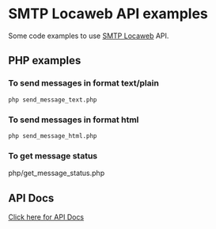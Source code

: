 # SMTP Locaweb API examples

Some code examples to use [SMTP Locaweb](http://www.locaweb.com.br/produtos/smtp-locaweb.html) API.

## PHP examples

### To send messages in format text/plain

```
php send_message_text.php
```

### To send messages in format html

```
php send_message_html.php
```

### To get message status

  php/get\_message\_status.php

## API Docs

[Click here for API Docs](http://developer.locaweb.com.br/documentacoes/smtp/api-como-utilizar)

